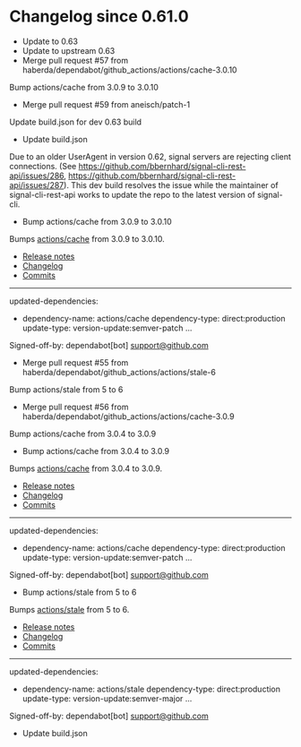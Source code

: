 # Changelog since 0.61.0
- Update to 0.63 
- Update to upstream 0.63 
- Merge pull request #57 from haberda/dependabot/github_actions/actions/cache-3.0.10

Bump actions/cache from 3.0.9 to 3.0.10 
- Merge pull request #59 from aneisch/patch-1

Update build.json for dev 0.63 build 
- Update build.json

Due to an older UserAgent in version 0.62, signal servers are rejecting client connections. (See https://github.com/bbernhard/signal-cli-rest-api/issues/286, https://github.com/bbernhard/signal-cli-rest-api/issues/287). This dev build resolves the issue while the maintainer of signal-cli-rest-api works to update the repo to the latest version of signal-cli. 
- Bump actions/cache from 3.0.9 to 3.0.10

Bumps [actions/cache](https://github.com/actions/cache) from 3.0.9 to 3.0.10.
- [Release notes](https://github.com/actions/cache/releases)
- [Changelog](https://github.com/actions/cache/blob/main/RELEASES.md)
- [Commits](https://github.com/actions/cache/compare/v3.0.9...v3.0.10)

---
updated-dependencies:
- dependency-name: actions/cache
  dependency-type: direct:production
  update-type: version-update:semver-patch
...

Signed-off-by: dependabot[bot] <support@github.com> 
- Merge pull request #55 from haberda/dependabot/github_actions/actions/stale-6

Bump actions/stale from 5 to 6 
- Merge pull request #56 from haberda/dependabot/github_actions/actions/cache-3.0.9

Bump actions/cache from 3.0.4 to 3.0.9 
- Bump actions/cache from 3.0.4 to 3.0.9

Bumps [actions/cache](https://github.com/actions/cache) from 3.0.4 to 3.0.9.
- [Release notes](https://github.com/actions/cache/releases)
- [Changelog](https://github.com/actions/cache/blob/main/RELEASES.md)
- [Commits](https://github.com/actions/cache/compare/v3.0.4...v3.0.9)

---
updated-dependencies:
- dependency-name: actions/cache
  dependency-type: direct:production
  update-type: version-update:semver-patch
...

Signed-off-by: dependabot[bot] <support@github.com> 
- Bump actions/stale from 5 to 6

Bumps [actions/stale](https://github.com/actions/stale) from 5 to 6.
- [Release notes](https://github.com/actions/stale/releases)
- [Changelog](https://github.com/actions/stale/blob/main/CHANGELOG.md)
- [Commits](https://github.com/actions/stale/compare/v5...v6)

---
updated-dependencies:
- dependency-name: actions/stale
  dependency-type: direct:production
  update-type: version-update:semver-major
...

Signed-off-by: dependabot[bot] <support@github.com> 
- Update build.json 
